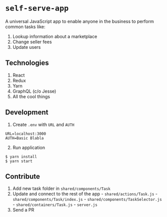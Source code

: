 # `self-serve-app`
A universal JavaScript app to enable anyone in the business to perform common tasks like:
  1. Lookup information about a marketplace
  2. Change seller fees
  3. Update users

## Technologies
  1. React
  2. Redux
  3. Yarn
  4. GraphQL (c/o Jesse)
  5. All the cool things

## Development
  1. Create `.env` with `URL` and `AUTH`
  ```
  URL=localhost:3000
  AUTH=Basic Blabla
  ```
  2. Run application
  ```
  $ yarn install
  $ yarn start
  ```

## Contribute
  1. Add new task folder in `shared/components/Task`
  2. Update and connect to the rest of the app
    - `shared/actions/Task.js`
    - `shared/components/Task/index.js`
    - `shared/components/TaskSelector.js`
    - `shared/containers/Task.js`
    - `server.js`
  3. Send a PR
